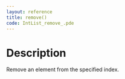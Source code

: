 ```yaml
---
layout: reference
title: remove()
code: IntList_remove_.pde
---
```


# Description

Remove an element from the specified index.

